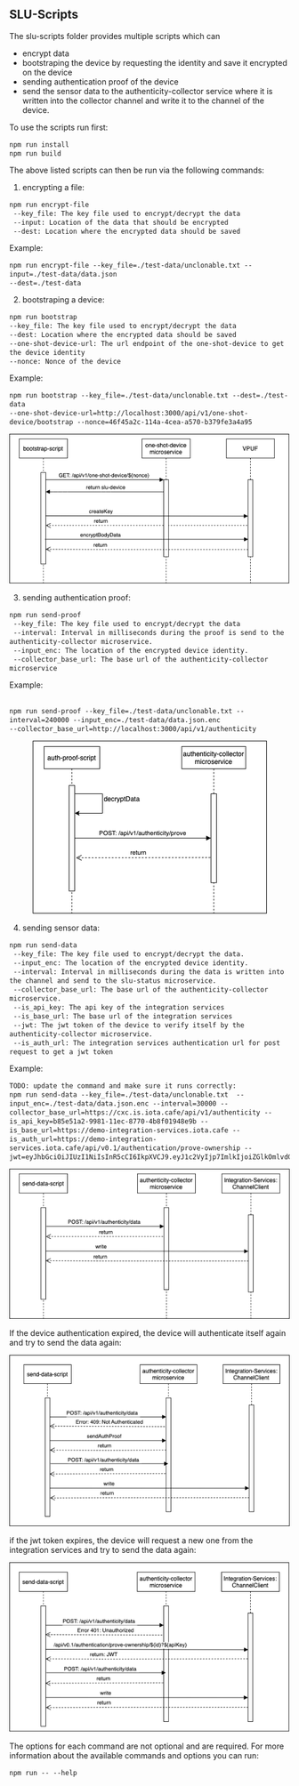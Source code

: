 ## SLU-Scripts

The slu-scripts folder provides multiple scripts which can

- encrypt data
- bootstraping the device by requesting the identity and save it encrypted on the device
- sending authentication proof of the device
- send the sensor data to the authenticity-collector service where it is written into the collector channel and write it to the channel of the device.

To use the scripts run first:

```
npm run install
npm run build
```

The above listed scripts can then be run via the following commands:

1. encrypting a file:

```
npm run encrypt-file
 --key_file: The key file used to encrypt/decrypt the data
 --input: Location of the data that should be encrypted
 --dest: Location where the encrypted data should be saved
```

Example:

```
npm run encrypt-file --key_file=./test-data/unclonable.txt --input=./test-data/data.json
--dest=./test-data
```

2. bootstraping a device:

```
npm run bootstrap
--key_file: The key file used to encrypt/decrypt the data
--dest: Location where the encrypted data should be saved
--one-shot-device-url: The url endpoint of the one-shot-device to get the device identity
--nonce: Nonce of the device
```

Example:

```
npm run bootstrap --key_file=./test-data/unclonable.txt --dest=./test-data
--one-shot-device-url=http://localhost:3000/api/v1/one-shot-device/bootstrap --nonce=46f45a2c-114a-4cea-a570-b379fe3a4a95
```

<p align="center">
  <img src="https://github.com/iotaledger/cxc-slu-authenticity/blob/69-description-of-slu-scripts/slu-scripts/diagrams/sequence1.png" alt="bootstrap-script sequence diagram"/>
</p>

3. sending authentication proof:

```
npm run send-proof
 --key_file: The key file used to encrypt/decrypt the data
 --interval: Interval in milliseconds during the proof is send to the authenticity-collector microservice.
 --input_enc: The location of the encrypted device identity.
 --collector_base_url: The base url of the authenticity-collector microservice
```

Example:

```

npm run send-proof --key_file=./test-data/unclonable.txt --interval=240000 --input_enc=./test-data/data.json.enc
--collector_base_url=http://localhost:3000/api/v1/authenticity

```

 <p align="center">
  <img src="https://github.com/iotaledger/cxc-slu-authenticity/blob/69-description-of-slu-scripts/slu-scripts/diagrams/send-proof.png" alt="auth-proof-script sequence diagram"/>
</p>

4. sending sensor data:

```
npm run send-data
 --key_file: The key file used to encrypt/decrypt the data.
 --input_enc: The location of the encrypted device identity.
 --interval: Interval in milliseconds during the data is written into the channel and send to the slu-status microservice.
 --collector_base_url: The base url of the authenticity-collector microservice.
 --is_api_key: The api key of the integration services
 --is_base_url: The base url of the integration services
 --jwt: The jwt token of the device to verify itself by the authenticity-collector microservice.
 --is_auth_url: The integration services authentication url for post request to get a jwt token
```

Example:

```
TODO: update the command and make sure it runs correctly:
npm run send-data --key_file=./test-data/unclonable.txt  --input_enc=./test-data/data.json.enc --interval=30000 --collector_base_url=https://cxc.is.iota.cafe/api/v1/authenticity --is_api_key=b85e51a2-9981-11ec-8770-4b8f01948e9b --is_base_url=https://demo-integration-services.iota.cafe --is_auth_url=https://demo-integration-services.iota.cafe/api/v0.1/authentication/prove-ownership --jwt=eyJhbGciOiJIUzI1NiIsInR5cCI6IkpXVCJ9.eyJ1c2VyIjp7ImlkIjoiZGlkOmlvdGE6RjQxOGlYbm5qSjg4ZlJQOVRKMlRBN2FGUW5mWjJvY0t4Wnp2SHZ1TW5UUWYiLCJwdWJsaWNLZXkiOiI0dnlQZFhkWktLMjFzVndlZE12cURwRzhRQks3Z0NtdjlYZFNVaERrWTV1USIsInVzZXJuYW1lIjoibWFuYWdlci10ZXN0LWlkIiwicmVnaXN0cmF0aW9uRGF0ZSI6IjIwMjItMDQtMDdUMTI6NDg6MzErMDI6MDAiLCJyb2xlIjoiVXNlciJ9LCJpYXQiOjE2NDkzMjk0MDIsImV4cCI6MTY0OTQxNTgwMn0.AiVgLtu21JBfsH2mX5JEC4KcHanvEosVFgV8HiXzF5g

```

 <p align="center">
  <img src="https://github.com/iotaledger/cxc-slu-authenticity/blob/69-description-of-slu-scripts/slu-scripts/diagrams/send-data%20(3).png" alt="auth-proof-script sequence diagram"/>
</p>

If the device authentication expired, the device will authenticate itself again and try to send the data again:

 <p align="center">
  <img src="https://github.com/iotaledger/cxc-slu-authenticity/blob/69-description-of-slu-scripts/slu-scripts/diagrams/send-data-with-retry%20(2).png" alt="auth-proof-script sequence diagram"/>
</p>

if the jwt token expires, the device will request a new one from the integration services and try to send the data again:

 <p align="center">
  <img src="https://github.com/iotaledger/cxc-slu-authenticity/blob/69-description-of-slu-scripts/slu-scripts/diagrams/send-data-with-jwt-retry.png" alt="auth-proof-script sequence diagram"/>
</p>

The options for each command are not optional and are required.
For more information about the available commands and options you can run:

```
npm run -- --help
```
